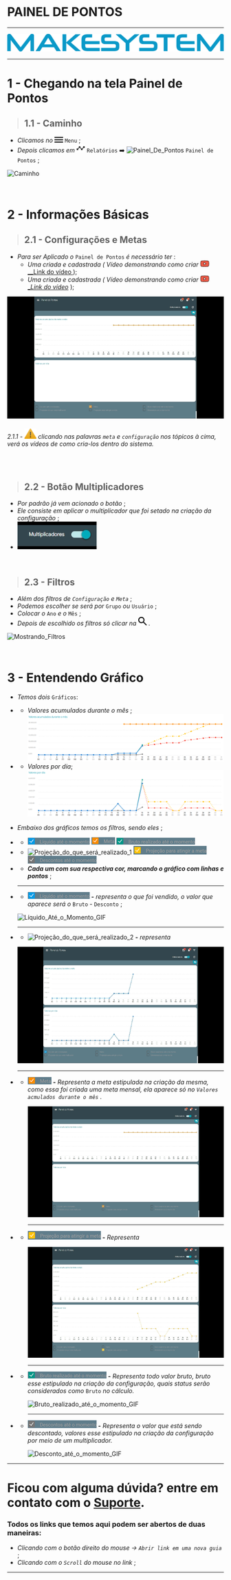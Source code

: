 # PAINEL DE PONTOS

---

[![Logo_Make](https://raw.githubusercontent.com/Makesystem/manuais/main/webccrm/telas/icon_standard/16%20-%20Todas%20telas/makesystem.png)](https://www.makesystem.com.br/)

---

# 1 - Chegando na tela Painel de Pontos
>## __1.1 - Caminho__
* _Clicamos no_ ![menu](https://raw.githubusercontent.com/Makesystem/manuais/main/webccrm/telas/icon_standard/16%20-%20Todas%20telas/menu.png) `Menu` ;
* _Depois clicamos em_  ![Relatórios](https://raw.githubusercontent.com/Makesystem/manuais/main/webccrm/telas/icon_standard/2%20-%20Relat%C3%B3rios/Relat%C3%B3rios.png) `Relatórios` ➡️ ![Painel_De_Pontos](https://raw.githubusercontent.com/Makesystem/manuais/main/webccrm/telas/icon_standard/2%20-%20Relat%C3%B3rios/Painel%20de%20Pontos.png) `Painel de Pontos` ;
  
![Caminho](https://raw.githubusercontent.com/Makesystem/manuais/main/webccrm/telas/separacao_tela/tela_painel_de_pontos/caminho.gif)

<br />

# 2 - Informações Básicas
>## __2.1 - Configurações e Metas__
* _Para ser Aplicado o_ `Painel de Pontos` _é necessário ter_ :
  * _Uma  criada e cadastrada ( Vídeo demonstrando como criar_ ![icon_ytb](https://raw.githubusercontent.com/Makesystem/manuais/main/webccrm/telas/icon_standard/16%20-%20Todas%20telas/youtube.png) [__Link do vídeo ](https://youtu.be/I9LTHVsGVlA?t=23) );
  * _Uma criada e cadastrada ( Vídeo demonstrando como criar_ ![icon_ytb](https://raw.githubusercontent.com/Makesystem/manuais/main/webccrm/telas/icon_standard/16%20-%20Todas%20telas/youtube.png) [__Link do vídeo_](https://youtu.be/S8WrsXjE2uA?t=21) );

![Mostrando_Meta_Config](https://raw.githubusercontent.com/Makesystem/manuais/main/webccrm/telas/separacao_tela/tela_painel_de_pontos/meta.gif)

###### 2.1.1 - ![Warning](https://raw.githubusercontent.com/Makesystem/manuais/main/webccrm/telas/img_padrao/waarning.png) clicando nas palavras `meta` e `configuração` nos tópicos à cima, verá os vídeos de como cria-los dentro do sistema.

<br />

>## __2.2 - Botão Multiplicadores__
* _Por padrão já vem acionado o botão_ ;
* _Ele consiste em aplicar o multiplicador que foi setado na criação da configuração_ ;
* ![Btn_Multiplicadores](https://raw.githubusercontent.com/Makesystem/manuais/main/webccrm/telas/separacao_tela/tela_painel_de_pontos/btn_multiplicadores.gif)

<br />

>## __2.3 - Filtros__
* _Além dos filtros de `Configuração` e `Meta`_ ;
* _Podemos escolher se será por_ `Grupo` _ou_ `Usuário` ;
* _Colocar o_ `Ano` _e o_ `Mês` ;
* _Depois de escolhido os filtros só clicar na_ ![Lupa_Filtro](https://raw.githubusercontent.com/Makesystem/manuais/main/webccrm/telas/icon_standard/16%20-%20Todas%20telas/lupa.png) .

![Mostrando_Filtros](https://github.com/Makesystem/manuais/raw/main/webccrm/telas/separacao_tela/tela_painel_de_pontos/filtros.gif)

<br />

# 3 - Entendendo Gráfico
* _Temos dois_ `Gráficos`:
* * _Valores acumulados durante o mês_ ;
   ![Valores_Acumuluados_Mês](https://raw.githubusercontent.com/Makesystem/manuais/main/webccrm/telas/separacao_tela/tela_painel_de_pontos/valor_acumulado_mes.png)
* * _Valores por dia_;
    ![Valores_Por_Dia](https://raw.githubusercontent.com/Makesystem/manuais/main/webccrm/telas/separacao_tela/tela_painel_de_pontos/valor_por_dia.png)
* _Embaixo dos gráficos temos os filtros, sendo eles_ ;
*  * ![Líquido_Até_o_Momento_1](https://raw.githubusercontent.com/Makesystem/manuais/main/webccrm/telas/separacao_tela/tela_painel_de_pontos/liq_ate_o_momento.png) ![Meta_1](https://raw.githubusercontent.com/Makesystem/manuais/main/webccrm/telas/separacao_tela/tela_painel_de_pontos/meta.png) ![Bruto_realizado_até_o_momento_1](https://raw.githubusercontent.com/Makesystem/manuais/main/webccrm/telas/separacao_tela/tela_painel_de_pontos/bruto_realz_ate_o_momento.png)
*  * ![Projeção_do_que_será_realizado_1](https://raw.githubusercontent.com/Makesystem/manuais/main/webccrm/telas/separacao_tela/tela_painel_de_pontos/projec_do_que_ser%C3%A1_realizado.png) ![Projeção_para_atingir_a_meta_1](https://raw.githubusercontent.com/Makesystem/manuais/main/webccrm/telas/separacao_tela/tela_painel_de_pontos/projec_para_atingir_meta.png) ![Desconto_até_o_momento_1](https://raw.githubusercontent.com/Makesystem/manuais/main/webccrm/telas/separacao_tela/tela_painel_de_pontos/descontos_ate_o_momento.png)
*  * **_Cada um com sua respectiva cor, marcando o gráfico com linhas e pontos_** ;
   ___
*  * ![Líquido_Até_o_Momento_2](https://raw.githubusercontent.com/Makesystem/manuais/main/webccrm/telas/separacao_tela/tela_painel_de_pontos/liq_ate_o_momento.png) **-** _representa o que foi vendido, o valor que aparece será o_ `Bruto` - `Desconto` ;
    
    ![Líquido_Até_o_Momento_GIF](https://raw.githubusercontent.com/Makesystem/manuais/main/webccrm/telas/separacao_tela/tela_painel_de_pontos/liquido_at%C3%A9_o_momento.gif)
    ___
* * ![Projeção_do_que_será_realizado_2](https://raw.githubusercontent.com/Makesystem/manuais/main/webccrm/telas/separacao_tela/tela_painel_de_pontos/projec_do_que_ser%C3%A1_realizado.png) **-** _representa_
  
  ![Projeção_do_que_será_realizado_GIF](https://raw.githubusercontent.com/Makesystem/manuais/main/webccrm/telas/separacao_tela/tela_painel_de_pontos/proje%C3%A7%C3%A3o_do_que_ser%C3%A1_realizado.gif)
    ___
* * ![Meta_2](https://raw.githubusercontent.com/Makesystem/manuais/main/webccrm/telas/separacao_tela/tela_painel_de_pontos/meta.png) **-** _Representa a meta estipulada na criação da mesma, como essa foi criada uma meta mensal, ela aparece só no `Valores acmulados durante o mês` ._
    
    ![Meta_GIF](https://raw.githubusercontent.com/Makesystem/manuais/main/webccrm/telas/separacao_tela/tela_painel_de_pontos/meta.gif)
    ___
* * ![Projeção_para_atingir_a_meta_2](https://raw.githubusercontent.com/Makesystem/manuais/main/webccrm/telas/separacao_tela/tela_painel_de_pontos/projec_para_atingir_meta.png) **-** _Representa_
    
    ![Projeção_para_atingir_a_meta_GIF](https://raw.githubusercontent.com/Makesystem/manuais/main/webccrm/telas/separacao_tela/tela_painel_de_pontos/proje%C3%A7%C3%A3o_para_atingir_a_meta.gif)
    ___
* * ![Bruto_realizado_até_o_momento_2](https://raw.githubusercontent.com/Makesystem/manuais/main/webccrm/telas/separacao_tela/tela_painel_de_pontos/bruto_realz_ate_o_momento.png) **-** _Representa todo valor bruto, bruto esse estipulado na criação da configuração, quais status serão considerados como_ `Bruto` _no cálculo._
    
    ![Bruto_realizado_até_o_momento_GIF](https://raw.githubusercontent.com/Makesystem/manuais/main/webccrm/telas/separacao_tela/tela_painel_de_pontos/bruto_realizado_at%C3%A9_o_momento.gif)
    ___
* * ![Desconto_até_o_momento_2](https://raw.githubusercontent.com/Makesystem/manuais/main/webccrm/telas/separacao_tela/tela_painel_de_pontos/descontos_ate_o_momento.png) **-** _Representa o valor que está sendo descontado, valores esse estipulado na criação da configuração por meio de um multiplicador._
    
    ![Desconto_até_o_momento_GIF](https://raw.githubusercontent.com/Makesystem/manuais/main/webccrm/telas/separacao_tela/tela_painel_de_pontos/desconto_at%C3%A9_o_momento.gif)

---

# Ficou com alguma dúvida? entre em contato com o [Suporte](http://api.whatsapp.com/send?1=pt_BR&phone=555130661344).

### Todos os links que temos aqui podem ser abertos de duas maneiras:
* _Clicando com o botão direito do mouse -> `Abrir link em uma nova guia`_ ;
* _Clicando com o `Scroll` do mouse no link_ ;

---
